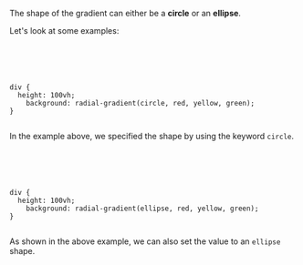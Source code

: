 The shape of the gradient can either be a **circle** or an **ellipse**.

Let's look at some examples:

<codeblock language="css" type="lesson">
<code>
<panel language="html">
<div></div>
</panel>
<panel language="css">
div {
  height: 100vh;
	background: radial-gradient(circle, red, yellow, green);
}
</panel>
</code>
</codeblock>

In the example above, we specified the shape
by using the keyword `circle`.

<codeblock language="css" type="lesson">
<code>
<panel language="html">
<div></div>
</panel>
<panel language="css">
div {
  height: 100vh;
	background: radial-gradient(ellipse, red, yellow, green);
}
</panel>
</code>
</codeblock>

As shown in the above example, we can also set the value to an `ellipse` shape.
